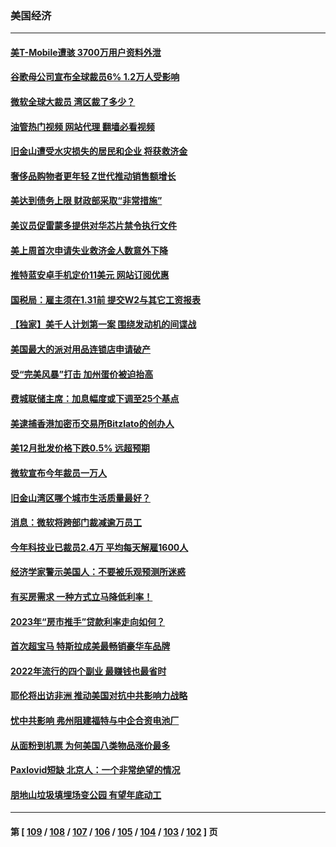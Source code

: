 ### 美国经济
---
#### [美T-Mobile遭骇 3700万用户资料外泄](../../pages/ncid1078158/n13911980.md?01211245) 
#### [谷歌母公司宣布全球裁员6% 1.2万人受影响](../../pages/ncid1078158/n13911901.md?01211245) 
#### [微软全球大裁员 湾区裁了多少？](../../pages/ncid1078158/n13911443.md?01211245) 
#### [油管热门视频 网站代理 翻墙必看视频](http://138.2.39.72:81/youtube.html?epic-marker?01211245)
#### [旧金山遭受水灾损失的居民和企业 将获救济金](../../pages/ncid1078158/n13911395.md?01211245) 
#### [奢侈品购物者更年轻 Z世代推动销售额增长](../../pages/ncid1078158/n13911305.md?01211245) 
#### [美达到债务上限 财政部采取“非常措施”](../../pages/ncid1078158/n13911210.md?01211245) 
#### [美议员促雷蒙多提供对华芯片禁令执行文件](../../pages/ncid1078158/n13911148.md?01211245) 
#### [美上周首次申请失业救济金人数意外下降](../../pages/ncid1078158/n13911135.md?01211245) 
#### [推特蓝安卓手机定价11美元 网站订阅优惠](../../pages/ncid1078158/n13911120.md?01211245) 
#### [国税局：雇主须在1.31前 提交W2与其它工资报表](../../pages/ncid1078158/n13910508.md?01211245) 
#### [【独家】美千人计划第一案 围绕发动机的间谍战](../../pages/ncid1078158/n13910609.md?01211245) 
#### [美国最大的派对用品连锁店申请破产](../../pages/ncid1078158/n13910368.md?01211245) 
#### [受“完美风暴”打击 加州蛋价被迫抬高](../../pages/ncid1078158/n13910385.md?01211245) 
#### [费城联储主席：加息幅度或下调至25个基点](../../pages/ncid1078158/n13910356.md?01211245) 
#### [美逮捕香港加密币交易所Bitzlato的创办人](../../pages/ncid1078158/n13910261.md?01211245) 
#### [美12月批发价格下跌0.5% 远超预期](../../pages/ncid1078158/n13910227.md?01211245) 
#### [微软宣布今年裁员一万人](../../pages/ncid1078158/n13910218.md?01211245) 
#### [旧金山湾区哪个城市生活质量最好？](../../pages/ncid1078158/n13909799.md?01211245) 
#### [消息：微软将跨部门裁减逾万员工](../../pages/ncid1078158/n13909515.md?01211245) 
#### [今年科技业已裁员2.4万 平均每天解雇1600人](../../pages/ncid1078158/n13909476.md?01211245) 
#### [经济学家警示美国人：不要被乐观预测所迷惑](../../pages/ncid1078158/n13908289.md?01211245) 
#### [有买房需求 一种方式立马降低利率！](../../pages/ncid1078158/n13908155.md?01211245) 
#### [2023年“房市推手”贷款利率走向如何？](../../pages/ncid1078158/n13907940.md?01211245) 
#### [首次超宝马 特斯拉成美最畅销豪华车品牌](../../pages/ncid1078158/n13906659.md?01211245) 
#### [2022年流行的四个副业 最赚钱也最省时](../../pages/ncid1078158/n13906984.md?01211245) 
#### [耶伦将出访非洲 推动美国对抗中共影响力战略](../../pages/ncid1078158/n13907150.md?01211245) 
#### [忧中共影响 弗州阻建福特与中企合资电池厂](../../pages/ncid1078158/n13907096.md?01211245) 
#### [从面粉到机票 为何美国八类物品涨价最多](../../pages/ncid1078158/n13906994.md?01211245) 
#### [Paxlovid短缺 北京人：一个非常绝望的情况](../../pages/ncid1078158/n13906440.md?01211245) 
#### [朋地山垃圾填埋场变公园 有望年底动工](../../pages/ncid1078158/n13906672.md?01211245) 

---
#### 第 [ [109](./109.md?01211245) / [108](./108.md?01211245) / [107](./107.md?01211245) / [106](./106.md?01211245) / [105](./105.md?01211245) / [104](./104.md?01211245) / [103](./103.md?01211245) / [102](./102.md?01211245) ] 页
